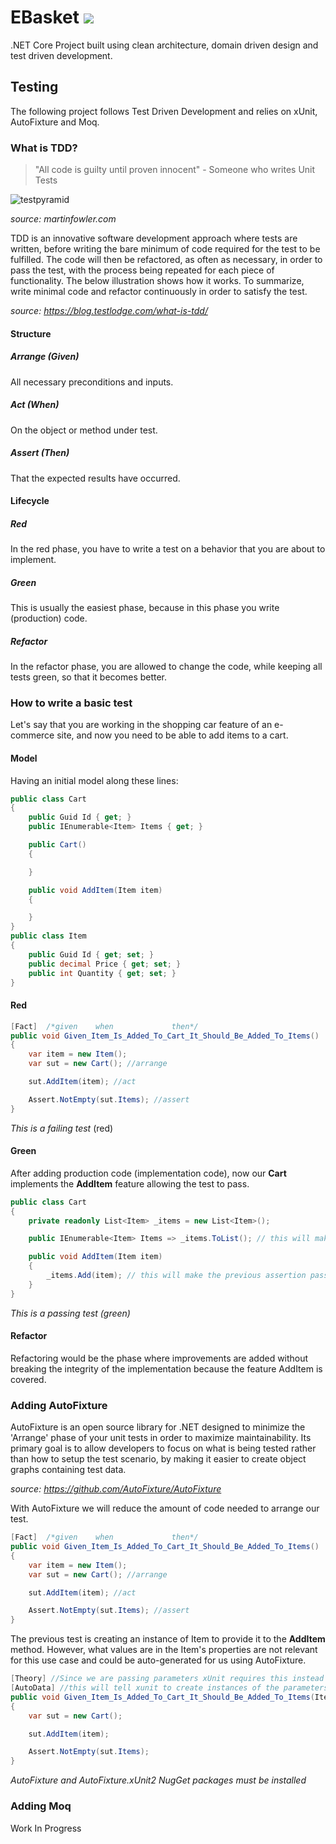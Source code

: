 # EBasket ![](https://travis-ci.org/frankely/EBasket.svg?branch=dev)
.NET Core Project built using clean architecture, domain driven design and test driven development.



## Testing

The following project follows Test Driven Development and relies on xUnit, AutoFixture and Moq.

### What is TDD?

> "All code is guilty until proven innocent" - Someone who writes Unit Tests

![testpyramid](https://martinfowler.com/bliki/images/testPyramid/test-pyramid.png)

*source: martinfowler.com*

TDD is an innovative software development approach where tests are written, before writing the bare minimum of code required for the test to be fulfilled. The code will then be refactored, as often as necessary, in order to pass the test, with the process being repeated for each piece of functionality. The below illustration shows how it works. To summarize, write minimal code and refactor continuously in order to satisfy the test.

*source: https://blog.testlodge.com/what-is-tdd/*

#### Structure

##### Arrange (Given)

All necessary preconditions and inputs.

##### Act (When)

On the object or method under test.

##### Assert (Then)

That the expected results have occurred.

#### Lifecycle

##### Red 

In the red phase, you have to write a test on a behavior that you are about to implement.

##### Green 

This is usually the easiest phase, because in this phase you write (production) code. 

##### Refactor

In the refactor phase, you are allowed to change the code, while keeping all tests green, so that it becomes better.

### How to write a basic test

Let's say that you are working in the shopping car feature of an e-commerce site, and now you need to be able to add items to a cart.

#### Model

Having an initial model along these lines:

```csharp
public class Cart
{
    public Guid Id { get; }
    public IEnumerable<Item> Items { get; }

    public Cart()
    {

    }

    public void AddItem(Item item)
    {

    }
}
public class Item
{
    public Guid Id { get; set; }
    public decimal Price { get; set; }
    public int Quantity { get; set; }
}
```

#### Red

```csharp
[Fact]  /*given    when             then*/
public void Given_Item_Is_Added_To_Cart_It_Should_Be_Added_To_Items()
{
    var item = new Item();
    var sut = new Cart(); //arrange

    sut.AddItem(item); //act

    Assert.NotEmpty(sut.Items); //assert
}
```

*This is a failing test* (red)

#### Green

After adding production code (implementation code), now our **Cart** implements the **AddItem** feature allowing the test to pass.

```csharp
public class Cart
{
    private readonly List<Item> _items = new List<Item>();

    public IEnumerable<Item> Items => _items.ToList(); // this will make the previous assertion pass

    public void AddItem(Item item)
    {
    	_items.Add(item); // this will make the previous assertion pass
    }
}
```

*This is a passing test (green)*

#### Refactor

Refactoring would be the phase where improvements are added without breaking the integrity of the implementation because the feature AddItem is covered.



### Adding AutoFixture

AutoFixture is an open source library for .NET designed to minimize the 'Arrange' phase of your unit tests in order to maximize maintainability. Its primary goal is to allow developers to focus on what is being tested rather than how to setup the test scenario, by making it easier to create object graphs containing test data.

*source: https://github.com/AutoFixture/AutoFixture*

With AutoFixture we will reduce the amount of code needed to arrange our test. 

```csharp
[Fact]  /*given    when             then*/
public void Given_Item_Is_Added_To_Cart_It_Should_Be_Added_To_Items()
{
    var item = new Item();
    var sut = new Cart(); //arrange

    sut.AddItem(item); //act

    Assert.NotEmpty(sut.Items); //assert
}
```

The previous test is creating an instance of Item to provide it to the **AddItem** method. However, what values are in the Item's properties are not relevant for this use case and could be auto-generated for us using AutoFixture.

```csharp
[Theory] //Since we are passing parameters xUnit requires this instead of Fact
[AutoData] //this will tell xunit to create instances of the parameters pass to the test 
public void Given_Item_Is_Added_To_Cart_It_Should_Be_Added_To_Items(Item item/* this is being auto-generated at runtime by AutoFixture*/)
{
    var sut = new Cart();

    sut.AddItem(item);

    Assert.NotEmpty(sut.Items);
}
```

*AutoFixture and AutoFixture.xUnit2 NugGet packages must be installed*

### Adding Moq

Work In Progress

